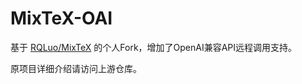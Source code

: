 # MixTeX-OAI

基于 [RQLuo/MixTeX](https://github.com/RQLuo/MixTeX) 的个人Fork，增加了OpenAI兼容API远程调用支持。

原项目详细介绍请访问上游仓库。

